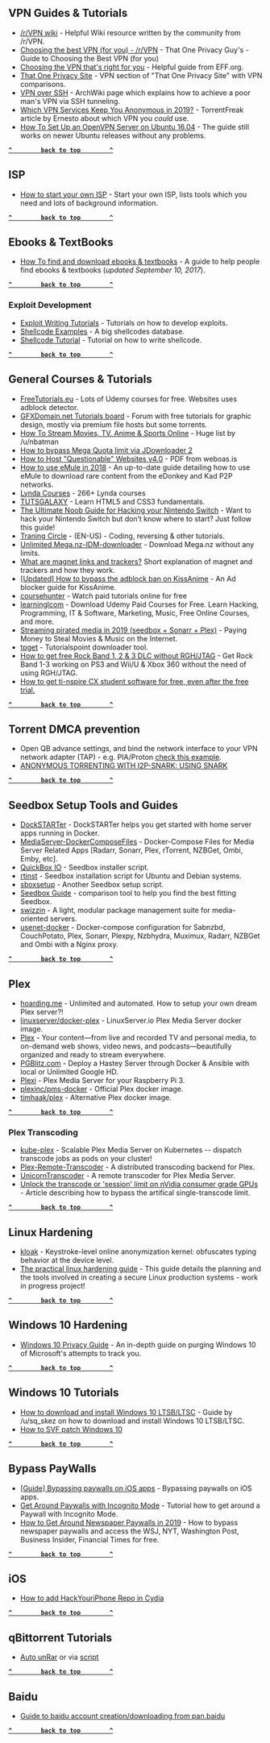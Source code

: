 ## VPN Guides & Tutorials
- [/r/VPN wiki](http://anonym.es/?https://www.reddit.com/r/VPN/wiki/index) - Helpful Wiki resource written by the community from /r/VPN.
- [Choosing the best VPN (for you) - /r/VPN](http://anonym.es/?https://www.reddit.com/r/VPN/comments/4iho8e/that_one_privacy_guys_guide_to_choosing_the_best/?st=iu9u47u7&sh=459a76f2) - That One Privacy Guy's - Guide to Choosing the Best VPN (for you)
- [Choosing the VPN that's right for you](http://anonym.es/?https://ssd.eff.org/en/module/choosing-vpn-thats-right-you) - Helpful guide from EFF.org.
- [That One Privacy Site](http://anonym.es/?https://thatoneprivacysite.net/vpn-section/) - VPN section of "That One Privacy Site" with VPN comparisons.
- [VPN over SSH](http://anonym.es/?https://wiki.archlinux.org/index.php/VPN_over_SSH) - ArchWiki page which explains how to achieve a poor man's VPN via SSH tunneling.
- [Which VPN Services Keep You Anonymous in 2019?](http://anonym.es/?https://torrentfreak.com/which-vpn-services-keep-you-anonymous-in-2019/) - TorrentFreak article by Ernesto about which VPN you _could_ use.
- [How To Set Up an OpenVPN Server on Ubuntu 16.04](http://anonym.es/?https://www.digitalocean.com/community/tutorials/how-to-set-up-an-openvpn-server-on-ubuntu-16-04) - The guide still works on newer Ubuntu releases without any problems.

**[`^        back to top        ^`](#)**

## ISP
- [How to start your own ISP](http://anonym.es/?https://startyourownisp.com/) - Start your own ISP, lists tools which you need and lots of background information.
  
**[`^        back to top        ^`](#)**

## Ebooks & TextBooks
- [How To find and download ebooks & textbooks](http://anonym.es/?https://opentrackers.org/downloading-ebooks-textbooks/) - A guide to help people find ebooks & textbooks (_updated September 10, 2017_).

**[`^        back to top        ^`](#)**

### Exploit Development
- [Exploit Writing Tutorials](http://anonym.es/?https://www.corelan.be/index.php/2009/07/19/exploit-writing-tutorial-part-1-stack-based-overflows/) - Tutorials on how to develop exploits.
- [Shellcode Examples](http://shell-storm.org/shellcode/) - A big shellcodes database.
- [Shellcode Tutorial](http://www.vividmachines.com/shellcode/shellcode.html) - Tutorial on how to write shellcode.

**[`^        back to top        ^`](#)**

## General Courses & Tutorials
- [FreeTutorials.eu](http://anonym.es/?https://www.freetutorials.eu/) - Lots of Udemy courses for free. Websites uses adblock detector.
- [GFXDomain.net Tutorials board](http://forum.gfxdomain.net/forums/others-tutorials.42/) - Forum with free tutorials for graphic design, mostly via premium file hosts but some torrents.
- [How To Stream Movies, TV, Anime & Sports Online](http://anonym.es/?https://www.reddit.com/r/FREEMEDIAFUCKYEAH/comments/9q11kg/how_to_stream_movies_tv_anime_sports_online/) - Huge list by /u/nbatman
- [How to bypass Mega Quota limit via JDownloader 2](http://anonym.es/?https://github.com/CHEF-KOCH/JDownloader-2-Mega-Quota-Bypass)
- [How to Host "Questionable" Websites v4.0](http://anonym.es/?https://weboas.is/media/host.pdf) - PDF from weboas.is
- [How to use eMule in 2018](http://anonym.es/?https://www.reddit.com/r/Piracy/comments/9p82e1/how_to_use_emule_in_2018/) - An up-to-date guide detailing how to use eMule to download rare content from the eDonkey and Kad P2P networks.
- [Lynda Courses](http://anonym.es/?https://www.reddit.com/r/megalinks/comments/7vlt4j/education_lynda_266_courses_207gb/) - 266+ Lynda courses
- [TUTSGALAXY](http://anonym.es/?https://tutsgalaxy.com/) - Learn HTML5 and CSS3 fundamentals.
- [The Ultimate Noob Guide for Hacking your Nintendo Switch](http://anonym.es/?https://guide.sdsetup.com/) - Want to hack your Nintendo Switch but don’t know where to start? Just follow this guide!
- [Traning Circle](http://anonym.es/?https://trainingcircle.in/) - (EN-US) - Coding, reversing & other tutorials.
- [Unlimited Mega.nz-IDM-downloader](http://anonym.es/?https://github.com/CHEF-KOCH/Mega.nz-IDM-downloader) - Download Mega.nz without any limits.
- [What are magnet links and trackers?](http://anonym.es/?https://gist.github.com/nektro/788ba921b51bedbbea07a04fb123b21a) Short explanation of magnet and trackers and how they work.
- [[Updated] How to bypass the adblock ban on KissAnime](http://anonym.es/?https://old.reddit.com/r/KissAnime/comments/awmkrz/updatedguide_how_to_bypass_the_adblock_ban/) - An Ad blocker guide for KissAnime.
- [coursehunter](http://anonym.es/?https://www.coursehunters.net/) - Watch paid tutorials online for free
- [learninglcom](http://anonym.es/?https://learninglcom.com/) - Download Udemy Paid Courses for Free. Learn Hacking, Programming, IT & Software, Marketing, Music, Free Online Courses, and more.
- [Streaming pirated media in 2019 (seedbox + Sonarr + Plex)](http://anonym.es/?https://ryanlue.com/posts/2019-03-29-paying-money-to-steal-movies) - Paying Money to Steal Movies & Music on the Internet.
- [tpget](http://anonym.es/?https://github.com/0x6a73/tpget) - Tutorialspoint downloader tool.
- [How to get free Rock Band 1, 2 & 3 DLC without RGH/JTAG](http://anonym.es/?https://old.reddit.com/r/Piracy/comments/d4lohq/how_to_get_free_rock_band_1_2_3_dlc_without/) - Get Rock Band 1-3 working on PS3 and Wii/U & Xbox 360 without the need of using RGH/JTAG.
- [How to get ti-nspire CX student software for free, even after the free trial.](http://anonym.es/?https://old.reddit.com/r/Piracy/comments/d5e70k/how_to_get_tinspire_cx_student_software_for_free/)

**[`^        back to top        ^`](#)**

## Torrent DMCA prevention
- Open QB advance settings, and bind the network interface to your VPN network adapter (TAP) - e.g. PIA/Proton [check this example](http://anonym.es/?https://i.imgur.com/pD7atey.jpg).
- [ANONYMOUS TORRENTING WITH I2P-SNARK: USING SNARK](http://anonym.es/?https://privacytutorials.wordpress.com/2015/01/05/anonymous-torrenting-with-i2p-snark-using-snark/)

**[`^        back to top        ^`](#)**

## Seedbox Setup Tools and Guides
- [DockSTARTer](http://anonym.es/?https://github.com/GhostWriters/DockSTARTer) - DockSTARTer helps you get started with home server apps running in Docker.
- [MediaServer-DockerComposeFiles](http://anonym.es/?https://github.com/vaeyo/MediaServer-DockerComposeFiles) - Docker-Compose Files for Media Server Related Apps [Radarr, Sonarr, Plex, rTorrent, NZBGet, Ombi, Emby, etc].
- [QuickBox IO](http://anonym.es/?https://quickbox.io/) - Seedbox installer script.
- [rtinst](http://anonym.es/?https://github.com/arakasi72/rtinst) - Seedbox installation script for Ubuntu and Debian systems.
- [sboxsetup](http://anonym.es/?https://github.com/dannyti/sboxsetup) - Another Seedbox setup script.
- [Seedbox Guide](http://anonym.es/?https://seedboxgui.de/) - comparison tool to help you find the best fitting Seedbox.
- [swizzin](http://anonym.es/?https://swizzin.ltd/) - A light, modular package management suite for media-oriented servers.
- [usenet-docker](http://anonym.es/?https://github.com/justinhamlett/usenet-docker) - Docker-compose configuration for Sabnzbd, CouchPotato, Plex, Sonarr, Plexpy, Nzbhydra, Muximux, Radarr, NZBGet and Ombi with a Nginx proxy.

**[`^        back to top        ^`](#)**

## Plex
- [hoarding.me](http://anonym.es/?https://hoarding.me/) - Unlimited and automated. How to setup your own dream Plex server?!
- [linuxserver/docker-plex](http://anonym.es/?https://github.com/linuxserver/docker-plex) - LinuxServer.io Plex Media Server docker image.
- [Plex](http://anonym.es/?https://www.plex.tv/) - Your content—from live and recorded TV and personal media, to on-demand web shows, video news, and podcasts—beautifully organized and ready to stream everywhere.
- [PGBlitz.com](http://anonym.es/?https://pgblitz.com/) - Deploy a Hastey Server through Docker & Ansible with local or Unlimited Google HD.
- [Plexi](http://plexpi.com/) - Plex Media Server for your Raspberry Pi 3.
- [plexinc/pms-docker](http://anonym.es/?https://github.com/plexinc/pms-docker) - Official Plex docker image.
- [timhaak/plex](http://anonym.es/?https://github.com/timhaak/docker-plex) - Alternative Plex docker image.

**[`^        back to top        ^`](#)**

### Plex Transcoding
- [kube-plex](http://anonym.es/?https://github.com/munnerz/kube-plex) - Scalable Plex Media Server on Kubernetes -- dispatch transcode jobs as pods on your cluster!
- [Plex-Remote-Transcoder](http://anonym.es/?https://github.com/wnielson/Plex-Remote-Transcoder) - A distributed transcoding backend for Plex.
- [UnicornTranscoder](http://anonym.es/?https://github.com/UnicornTranscoder/UnicornTranscoder) - A remote transcoder for Plex Media Server.
- [Unlock the transcode or 'session' limit on nVidia consumer grade GPUs](http://slothtechtv.com/2018/09/unlock-the-transcode-or-session-limit-on-nvidia-consumer-grade-gpus) - Article describing how to bypass the artifical single-transcode limit.

**[`^        back to top        ^`](#)**

## Linux Hardening
- [kloak](http://anonym.es/?https://github.com/vmonaco/kloak) - Keystroke-level online anonymization kernel: obfuscates typing behavior at the device level.
- [The practical linux hardening guide](http://anonym.es/?https://github.com/trimstray/the-practical-linux-hardening-guide) - This guide details the planning and the tools involved in creating a secure Linux production systems - work in progress project!

**[`^        back to top        ^`](#)**

## Windows 10 Hardening
- [Windows 10 Privacy Guide](http://anonym.es/?https://github.com/adolfintel/Windows10-Privacy) - An in-depth guide on purging Windows 10 of Microsoft's attempts to track you.

**[`^        back to top        ^`](#)**

## Windows 10 Tutorials
- [How to download and install Windows 10 LTSB/LTSC](http://anonym.es/?https://www.reddit.com/r/Piracy/comments/8pfnun/how_to_download_and_install_windows_10_ltsb/) - Guide by /u/sq_skez on how to download and install Windows 10 LTSB/LTSC.
- [How to SVF patch Windows 10](http://anonym.es/?https://github.com/CHEF-KOCH/How-to-SVF-patch-Windows-10)

**[`^        back to top        ^`](#)**

## Bypass PayWalls
- [[Guide] Bypassing paywalls on iOS apps](http://anonym.es/?https://zero-day.io/bypassing-paywalls-on-ios-apps/) - Bypassing paywalls on iOS apps.
- [Get Around Paywalls with Incognito Mode](http://anonym.es/?https://lifehacker.com/get-around-paywalls-with-incognito-mode-1679310015) - Tutorial how to get around a Paywall with Incognito Mode.
- [How to Get Around Newspaper Paywalls in 2019](http://anonym.es/?https://medium.com/black-edge-consulting/how-to-bypass-virtually-every-news-paywall-705602c4c2ce?source=linkShare-ccf1b677570b-1549597061&_branch_match_id=638842629899229780) - How to bypass newspaper paywalls and access the WSJ, NYT, Washington Post, Business Insider, Financial Times for free.

**[`^        back to top        ^`](#)**

## iOS
- [How to add HackYouriPhone Repo in Cydia](http://repo.hackyouriphone.org/add)

**[`^        back to top        ^`](#)**

## qBittorrent Tutorials
- [Auto unRar](http://anonym.es/?https://old.reddit.com/r/Piracy/comments/byemt3/auto_unrar_qbittorrent/) or via [script](http://anonym.es/?https://github.com/arfoll/unrarall)

**[`^        back to top        ^`](#)**

## Baidu
- [Guide to baidu account creation/downloading from pan.baidu](http://anonym.es/?https://old.reddit.com/r/Piracy/comments/by70qt/guide_to_baidu_account_creationdownloading_from/) 

**[`^        back to top        ^`](#)**
